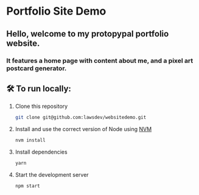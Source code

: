 ﻿# Portfolio Site Demo 
 
 ## Hello, welcome to my protopypal portfolio website.
 ### It features a home page with content about me, and a pixel art postcard generator.
 
 ## 🛠 To run locally:

1. Clone this repository

   ```sh
   git clone git@github.com:lawsdev/websitedemo.git
   ```

2. Install and use the correct version of Node using [NVM](https://github.com/nvm-sh/nvm)

   ```sh
   nvm install
   ```

3. Install dependencies

   ```sh
   yarn
   ```

4. Start the development server

   ```sh
   npm start
   ```